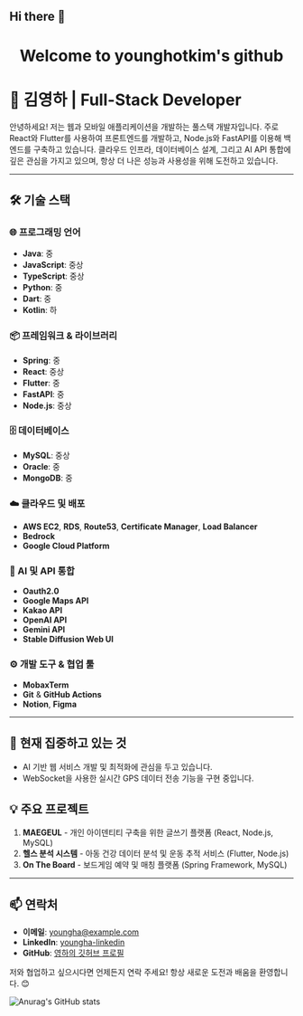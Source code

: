 ## Hi there 👋

<div align="center">
  <h1>Welcome to younghotkim's github</h1>
</div>

# 👋 김영하 | Full-Stack Developer

안녕하세요! 저는 웹과 모바일 애플리케이션을 개발하는 풀스택 개발자입니다. 주로 React와 Flutter를 사용하여 프론트엔드를 개발하고, Node.js와 FastAPI를 이용해 백엔드를 구축하고 있습니다. 클라우드 인프라, 데이터베이스 설계, 그리고 AI API 통합에 깊은 관심을 가지고 있으며, 항상 더 나은 성능과 사용성을 위해 도전하고 있습니다.

---

## 🛠️ 기술 스택

### 🌐 프로그래밍 언어
- **Java**: 중
- **JavaScript**: 중상
- **TypeScript**: 중상
- **Python**: 중
- **Dart**: 중
- **Kotlin**: 하

### 📦 프레임워크 & 라이브러리
- **Spring**: 중
- **React**: 중상
- **Flutter**: 중
- **FastAPI**: 중
- **Node.js**: 중상

### 🗄️ 데이터베이스
- **MySQL**: 중상
- **Oracle**: 중
- **MongoDB**: 중

### ☁️ 클라우드 및 배포
- **AWS EC2**, **RDS**, **Route53**, **Certificate Manager**, **Load Balancer**
- **Bedrock**
- **Google Cloud Platform**

### 🤖 AI 및 API 통합
- **Oauth2.0**
- **Google Maps API**
- **Kakao API**
- **OpenAI API**
- **Gemini API**
- **Stable Diffusion Web UI**

### ⚙️ 개발 도구 & 협업 툴
- **MobaxTerm**
- **Git** & **GitHub Actions**
- **Notion**, **Figma**

---

## 🌱 현재 집중하고 있는 것
- AI 기반 웹 서비스 개발 및 최적화에 관심을 두고 있습니다.
- WebSocket을 사용한 실시간 GPS 데이터 전송 기능을 구현 중입니다.

## 💡 주요 프로젝트
1. **MAEGEUL** - 개인 아이덴티티 구축을 위한 글쓰기 플랫폼 (React, Node.js, MySQL)
2. **헬스 분석 시스템** - 아동 건강 데이터 분석 및 운동 추적 서비스 (Flutter, Node.js)
3. **On The Board** - 보드게임 예약 및 매칭 플랫폼 (Spring Framework, MySQL)

---

## 📫 연락처
- **이메일**: youngha@example.com
- **LinkedIn**: [youngha-linkedin](https://linkedin.com/in/youngha)
- **GitHub**: [영하의 깃허브 프로필](https://github.com/yourgithubusername)

저와 협업하고 싶으시다면 언제든지 연락 주세요! 항상 새로운 도전과 배움을 환영합니다. 😊




![Anurag's GitHub stats](https://github-readme-stats.vercel.app/api?username=younghotkim&show_icons=true&theme=tokyonight)


<!--[![Top Langs](https://github-readme-stats.vercel.app/api/top-langs/?username=anuraghazra&layout=donut-vertical)](https://github.com/anuraghazra/github-readme-stats)-->

<!--
**younghotkim/younghotkim** is a ✨ _special_ ✨ repository because its `README.md` (this file) appears on your GitHub profile.

Here are some ideas to get you started:

- 🔭 I’m currently working on ...
- 🌱 I’m currently learning ...
- 👯 I’m looking to collaborate on ...
- 🤔 I’m looking for help with ...
- 💬 Ask me about ...
- 📫 How to reach me: ...
- 😄 Pronouns: ...
- ⚡ Fun fact: ...
-->
